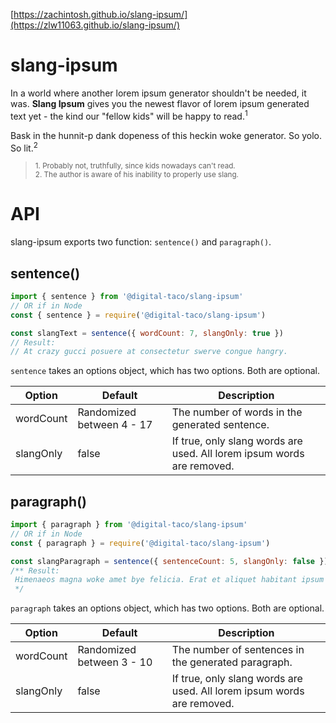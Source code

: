 

[https://zachintosh.github.io/slang-ipsum/](https://zlw11063.github.io/slang-ipsum/)

# slang-ipsum

In a world where another lorem ipsum generator shouldn't be needed, it was. **Slang Ipsum** gives you the newest flavor of lorem ipsum generated text yet - the kind our "fellow kids" will be happy to read.<sup>1</sup>

Bask in the hunnit-p dank dopeness of this heckin woke generator. So yolo. So lit.<sup>2</sup>

> <sup>1. Probably not, truthfully, since kids nowadays can't read.</sup><br />
> <sup>2. The author is aware of his inability to properly use slang.</sup>

# API

slang-ipsum exports two function: `sentence()` and `paragraph()`.

## sentence()

```js
import { sentence } from '@digital-taco/slang-ipsum'
// OR if in Node
const { sentence } = require('@digital-taco/slang-ipsum')

const slangText = sentence({ wordCount: 7, slangOnly: true })
// Result:
// At crazy gucci posuere at consectetur swerve congue hangry.
```

`sentence` takes an options object, which has two options. Both are optional.

|Option|Default|Description|
|------|-------|-----------|
|wordCount|Randomized between 4 - 17|The number of words in the generated sentence.|
|slangOnly|false|If true, only slang words are used. All lorem ipsum words are removed.|

## paragraph()

```js
import { paragraph } from '@digital-taco/slang-ipsum'
// OR if in Node
const { paragraph } = require('@digital-taco/slang-ipsum')

const slangParagraph = sentence({ sentenceCount: 5, slangOnly: false })
/** Result:
 Himenaeos magna woke amet bye felicia. Erat et aliquet habitant ipsum bounce cras turpis torquent sapien lacinia beat luctus brah a metus mauris. Ut inceptos fames non curabitur etiam rhoncus et stan nullam donec ac ultrices adulting quisque quis gravida. Ante nibh ad yaas vitae varius savage mollis varius nisl bruh humble brag lit ut. Gassed bye felicia rutrum dope pellentesque fringilla velit.
 */
```

`paragraph` takes an options object, which has two options. Both are optional.

|Option|Default|Description|
|------|-------|-----------|
|wordCount|Randomized between 3 - 10|The number of sentences in the generated paragraph.|
|slangOnly|false|If true, only slang words are used. All lorem ipsum words are removed.|
